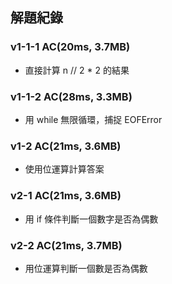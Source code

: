 ## 解題紀錄
### v1-1-1 AC(20ms, 3.7MB)
- 直接計算 n // 2 * 2 的結果

### v1-1-2 AC(28ms, 3.3MB)
- 用 while 無限循環，捕捉 EOFError

### v1-2 AC(21ms, 3.6MB)
- 使用位運算計算答案

### v2-1 AC(21ms, 3.6MB)
- 用 if 條件判斷一個數字是否為偶數

### v2-2 AC(21ms, 3.7MB)
- 用位運算判斷一個數是否為偶數

